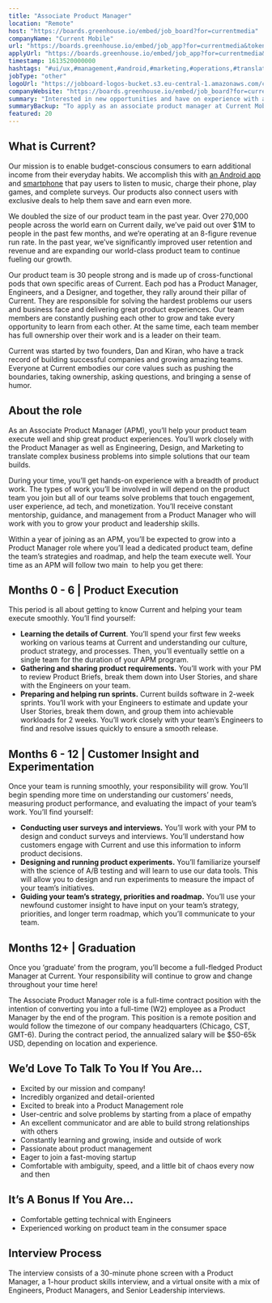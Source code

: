 ```yaml
---
title: "Associate Product Manager"
location: "Remote"
host: "https://boards.greenhouse.io/embed/job_board?for=currentmedia"
companyName: "Current Mobile"
url: "https://boards.greenhouse.io/embed/job_app?for=currentmedia&token=5047840002"
applyUrl: "https://boards.greenhouse.io/embed/job_app?for=currentmedia&token=5047840002#app"
timestamp: 1613520000000
hashtags: "#ui/ux,#management,#android,#marketing,#operations,#translation,#office"
jobType: "other"
logoUrl: "https://jobboard-logos-bucket.s3.eu-central-1.amazonaws.com/current-mobile"
companyWebsite: "https://boards.greenhouse.io/embed/job_board?for=currentmedia"
summary: "Interested in new opportunities and have on experience with a breadth of product work? Current Mobile has a job opening for an associate product manager."
summaryBackup: "To apply as an associate product manager at Current Mobile, you preferably need to have some knowledge of: #ui/ux, #management, #android."
featured: 20
---
```


## What is Current?

Our mission is to enable budget-conscious consumers to earn additional income from their everyday habits. We accomplish this with [an Android app](https://play.google.com/store/apps/details?id=us.current.android) and [smartphone](https://modephone.com/) that pay users to listen to music, charge their phone, play games, and complete surveys. Our products also connect users with exclusive deals to help them save and earn even more.

We doubled the size of our product team in the past year. Over 270,000 people across the world earn on Current daily, we’ve paid out over $1M to people in the past few months, and we’re operating at an 8-figure revenue run rate. In the past year, we’ve significantly improved user retention and revenue and are expanding our world-class product team to continue fueling our growth.

Our product team is 30 people strong and is made up of cross-functional pods that own specific areas of Current. Each pod has a Product Manager, Engineers, and a Designer, and together, they rally around their pillar of Current. They are responsible for solving the hardest problems our users and business face and delivering great product experiences. Our team members are constantly pushing each other to grow and take every opportunity to learn from each other. At the same time, each team member has full ownership over their work and is a leader on their team.

Current was started by two founders, Dan and Kiran, who have a track record of building successful companies and growing amazing teams. Everyone at Current embodies our core values such as pushing the boundaries, taking ownership, asking questions, and bringing a sense of humor.

## About the role

As an Associate Product Manager (APM), you’ll help your product team execute well and ship great product experiences. You’ll work closely with the Product Manager as well as Engineering, Design, and Marketing to translate complex business problems into simple solutions that our team builds.

During your time, you’ll get hands-on experience with a breadth of product work. The types of work you’ll be involved in will depend on the product team you join but all of our teams solve problems that touch engagement, user experience, ad tech, and monetization. You’ll receive constant mentorship, guidance, and management from a Product Manager who will work with you to grow your product and leadership skills.

Within a year of joining as an APM, you’ll be expected to grow into a Product Manager role where you’ll lead a dedicated product team, define the team’s strategies and roadmap, and help the team execute well. Your time as an APM will follow two main  to help you get there:

## Months 0 - 6 | Product Execution

This period is all about getting to know Current and helping your team execute smoothly. You’ll find yourself:

*   **Learning the details of Current**. You’ll spend your first few weeks working on various teams at Current and understanding our culture, product strategy, and processes. Then, you’ll eventually settle on a single team for the duration of your APM program.
*   **Gathering and sharing product requirements.** You’ll work with your PM to review Product Briefs, break them down into User Stories, and share with the Engineers on your team.
*   **Preparing and helping run sprints.** Current builds software in 2-week sprints. You’ll work with your Engineers to estimate and update your User Stories, break them down, and group them into achievable workloads for 2 weeks. You’ll work closely with your team’s Engineers to find and resolve issues quickly to ensure a smooth release.

## Months 6 - 12 | Customer Insight and Experimentation

Once your team is running smoothly, your responsibility will grow. You’ll begin spending more time on understanding our customers’ needs, measuring product performance, and evaluating the impact of your team’s work. You’ll find yourself:

*   **Conducting user surveys and interviews.** You’ll work with your PM to design and conduct surveys and interviews. You’ll understand how customers engage with Current and use this information to inform product decisions.
*   **Designing and running product experiments.** You’ll familiarize yourself with the science of A/B testing and will learn to use our data tools. This will allow you to design and run experiments to measure the impact of your team’s initiatives.
*   **Guiding your team’s strategy, priorities and roadmap.** You’ll use your newfound customer insight to have input on your team’s strategy, priorities, and longer term roadmap, which you’ll communicate to your team.

## Months 12+ | Graduation

Once you ‘graduate’ from the program, you’ll become a full-fledged Product Manager at Current. Your responsibility will continue to grow and change throughout your time here!

The Associate Product Manager role is a full-time contract position with the intention of converting you into a full-time (W2) employee as a Product Manager by the end of the program. This position is a remote position and would follow the timezone of our company headquarters (Chicago, CST, GMT-6). During the contract period, the annualized salary will be $50-65k USD, depending on location and experience.

## We’d Love To Talk To You If You Are...

*   Excited by our mission and company!
*   Incredibly organized and detail-oriented
*   Excited to break into a Product Management role
*   User-centric and solve problems by starting from a place of empathy
*   An excellent communicator and are able to build strong relationships with others
*   Constantly learning and growing, inside and outside of work
*   Passionate about product management
*   Eager to join a fast-moving startup
*   Comfortable with ambiguity, speed, and a little bit of chaos every now and then

## It’s A Bonus If You Are...

*   Comfortable getting technical with Engineers
*   Experienced working on product team in the consumer space

## Interview Process

The interview consists of a 30-minute phone screen with a Product Manager, a 1-hour product skills interview, and a virtual onsite with a mix of Engineers, Product Managers, and Senior Leadership interviews.
